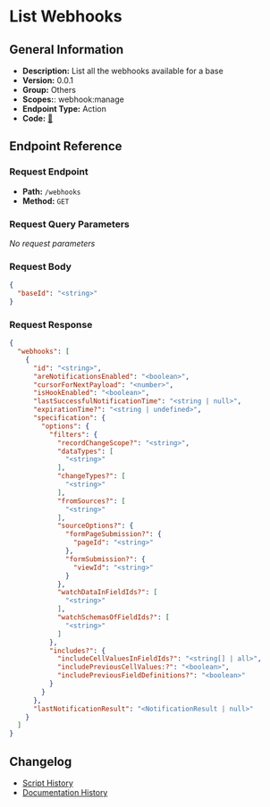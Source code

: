 # List Webhooks

## General Information

- **Description:** List all the webhooks available for a base
- **Version:** 0.0.1
- **Group:** Others
- **Scopes:**: webhook:manage
- **Endpoint Type:** Action
- **Code:** [🔗](https://github.com/NangoHQ/integration-templates/tree/main/integrations/airtable/actions/list-webhooks.ts)

## Endpoint Reference

### Request Endpoint

- **Path:** `/webhooks`
- **Method:** `GET`

### Request Query Parameters

_No request parameters_

### Request Body

```json
{
  "baseId": "<string>"
}
```

### Request Response

```json
{
  "webhooks": [
    {
      "id": "<string>",
      "areNotificationsEnabled": "<boolean>",
      "cursorForNextPayload": "<number>",
      "isHookEnabled": "<boolean>",
      "lastSuccessfulNotificationTime": "<string | null>",
      "expirationTime?": "<string | undefined>",
      "specification": {
        "options": {
          "filters": {
            "recordChangeScope?": "<string>",
            "dataTypes": [
              "<string>"
            ],
            "changeTypes?": [
              "<string>"
            ],
            "fromSources?": [
              "<string>"
            ],
            "sourceOptions?": {
              "formPageSubmission?": {
                "pageId": "<string>"
              },
              "formSubmission?": {
                "viewId": "<string>"
              }
            },
            "watchDataInFieldIds?": [
              "<string>"
            ],
            "watchSchemasOfFieldIds?": [
              "<string>"
            ]
          },
          "includes?": {
            "includeCellValuesInFieldIds?": "<string[] | all>",
            "includePreviousCellValues:?": "<boolean>",
            "includePreviousFieldDefinitions?": "<boolean>"
          }
        }
      },
      "lastNotificationResult": "<NotificationResult | null>"
    }
  ]
}
```

## Changelog

- [Script History](https://github.com/NangoHQ/integration-templates/commits/main/integrations/airtable/actions/list-webhooks.ts)
- [Documentation History](https://github.com/NangoHQ/integration-templates/commits/main/integrations/airtable/actions/list-webhooks.md)
